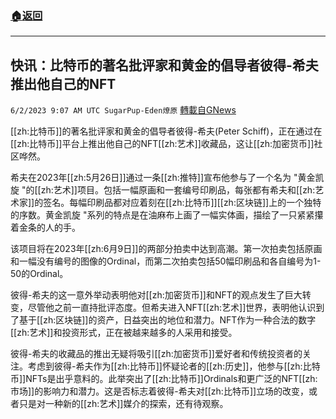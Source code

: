 ###  [:house:返回](README.md)
---


## 快讯：比特币的著名批评家和黄金的倡导者彼得-希夫推出他自己的NFT
`6/2/2023 9:07 AM UTC SugarPup-Eden燎原` [轉載自GNews](https://gnews.org/articles/1351734)

[[zh:比特币]]的著名批评家和黄金的倡导者彼得-希夫(Peter Schiff)，正在通过在[[zh:比特币]]平台上推出他自己的NFT[[zh:艺术]]收藏品，这让[[zh:加密货币]]社区哗然。

希夫在2023年[[zh:5月26日]]通过一条[[zh:推特]]宣布他参与了一个名为 "黄金凯旋 "的[[zh:艺术]]项目。包括一幅原画和一套编号印刷品，每张都有希夫和[[zh:艺术家]]的签名。每幅印刷品都对应着刻在[[zh:比特币]][[zh:区块链]]上的一个独特的序数。黄金凯旋 "系列的特点是在油麻布上画了一幅实体画，描绘了一只紧紧攥着金条的人的手。

该项目将在2023年[[zh:6月9日]]的两部分拍卖中达到高潮。第一次拍卖包括原画和一幅没有编号的图像的Ordinal，而第二次拍卖包括50幅印刷品和各自编号为1-50的Ordinal。

彼得-希夫的这一意外举动表明他对[[zh:加密货币]]和NFT的观点发生了巨大转变，尽管他之前一直持批评态度。但希夫进入NFT[[zh:艺术]]世界，表明他认识到了基于[[zh:区块链]]的资产，日益突出的地位和潜力。NFT作为一种合法的数字[[zh:艺术]]和投资形式，正在被越来越多的人采用和接受。

彼得-希夫的收藏品的推出无疑将吸引[[zh:加密货币]]爱好者和传统投资者的关注。考虑到彼得-希夫作为[[zh:比特币]]怀疑论者的[[zh:历史]]，他参与[[zh:比特币]]NFTs是出乎意料的。此举突出了[[zh:比特币]]Ordinals和更广泛的NFT[[zh:市场]]的影响力和潜力。这是否标志着彼得-希夫对[[zh:比特币]]立场的改变，或者只是对一种新的[[zh:艺术]]媒介的探索，还有待观察。

